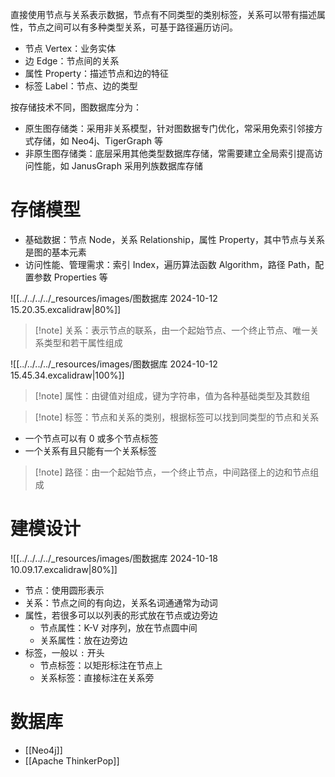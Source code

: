 直接使用节点与关系表示数据，节点有不同类型的类别标签，关系可以带有描述属性，节点之间可以有多种类型关系，可基于路径遍历访问。
- 节点 Vertex：业务实体
- 边 Edge：节点间的关系
- 属性 Property：描述节点和边的特征
- 标签 Label：节点、边的类型

按存储技术不同，图数据库分为：
- 原生图存储类：采用非关系模型，针对图数据专门优化，常采用免索引邻接方式存储，如 Neo4j、TigerGraph 等
- 非原生图存储类：底层采用其他类型数据库存储，常需要建立全局索引提高访问性能，如 JanusGraph 采用列族数据库存储

# 存储模型

- 基础数据：节点 Node，关系 Relationship，属性 Property，其中节点与关系是图的基本元素
- 访问性能、管理需求：索引 Index，遍历算法函数 Algorithm，路径 Path，配置参数 Properties 等

![[../../../../_resources/images/图数据库 2024-10-12 15.20.35.excalidraw|80%]]

> [!note] 关系：表示节点的联系，由一个起始节点、一个终止节点、唯一关系类型和若干属性组成

![[../../../../_resources/images/图数据库 2024-10-12 15.45.34.excalidraw|100%]]

> [!note] 属性：由键值对组成，键为字符串，值为各种基础类型及其数组

> [!note] 标签：节点和关系的类别，根据标签可以找到同类型的节点和关系

- 一个节点可以有 0 或多个节点标签
- 一个关系有且只能有一个关系标签

> [!note] 路径：由一个起始节点，一个终止节点，中间路径上的边和节点组成

# 建模设计

![[../../../../_resources/images/图数据库 2024-10-18 10.09.17.excalidraw|80%]]

- 节点：使用圆形表示
- 关系：节点之间的有向边，关系名词通通常为动词
- 属性，若很多可以以列表的形式放在节点或边旁边
	- 节点属性：K-V 对序列，放在节点圆中间
	- 关系属性：放在边旁边
- 标签，一般以 `:` 开头
	- 节点标签：以矩形标注在节点上
	- 关系标签：直接标注在关系旁

# 数据库

- [[Neo4j]]
- [[Apache ThinkerPop]]